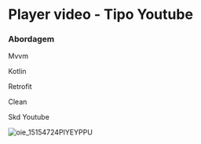 # Player video - Tipo Youtube
<H3>Abordagem</H3>
<p>Mvvm</p>
<p>Kotlin</p>
<p>Retrofit</p>
<p>Clean</p>
<p>Skd Youtube</p>

![oie_15154724PIYEYPPU](https://user-images.githubusercontent.com/70823404/212548105-2185c386-867e-4d15-8f41-2b5f25da8f0a.jpg)
